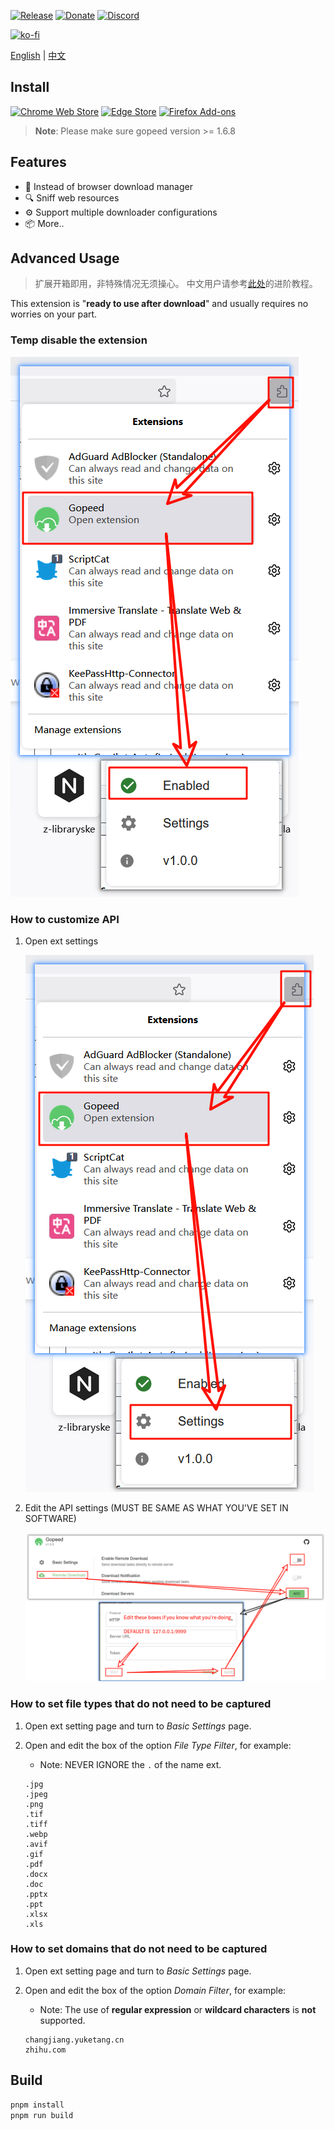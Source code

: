 [![Release](https://img.shields.io/github/release/GopeedLab/browser-extension.svg)](https://github.com/GopeedLab/browser-extension/releases)
[![Donate](https://img.shields.io/badge/%24-donate-ff69b4.svg)](https://docs.gopeed.com/donate.html)
[![Discord](https://img.shields.io/discord/1037992631881449472?label=Discord&logo=discord&style=social)](https://discord.gg/ZUJqJrwCGB)

[![ko-fi](https://ko-fi.com/img/githubbutton_sm.svg)](https://ko-fi.com/R6R6IJGN6)

[English](/README.md) | [中文](/README_zh-CN.md)

## Install

[<img src="/_docs/img/store/chrome-web-store.png" title="Chrome Web Store" alt="Chrome Web Store" width="170" height="48" />](https://chromewebstore.google.com/detail/gopeed/mijpgljlfcapndmchhjffkpckknofcnd) [<img src="/_docs/img/store/microsoft-store.png" title="Edge Store" alt="Edge Store" height="48">](https://microsoftedge.microsoft.com/addons/detail/dkajnckekendchdleoaenoophcobooce) [<img src="/_docs/img/store/firefox-add-ons.png" title="Firefox Add-ons" alt="Firefox Add-ons" width="170" height="48" />](https://addons.mozilla.org/zh-CN/firefox/addon/gopeed-extension)

> **Note**: Please make sure gopeed version >= 1.6.8

## Features

- 🔽 Instead of browser download manager
- 🔍 Sniff web resources
- ⚙️ Support multiple downloader configurations
- 📦 More..

## Advanced Usage

> 扩展开箱即用，非特殊情况无须操心。
> 中文用户请参考[此处](/README_zh-CN.md#进阶教程)的进阶教程。

This extension is "**ready to use after download**" and usually requires no worries on your part.

### Temp disable the extension

![en_temp_disabled](/_docs/img/tutorial/en_temp_disabled.png)

### How to customize API

1. Open ext settings

    ![en_settings](/_docs/img/tutorial/en_settings.png)

2. Edit the API settings (MUST BE SAME AS WHAT YOU'VE SET IN SOFTWARE)

    ![en_api](/_docs/img/tutorial/en_api.png)

### How to set file types that do not need to be captured

1. Open ext setting page and turn to _Basic Settings_ page.
2. Open and edit the box of the option _File Type Filter_, for example:
    - Note: NEVER IGNORE the `.` of the name ext.

    ```text
    .jpg
    .jpeg
    .png
    .tif
    .tiff
    .webp
    .avif
    .gif
    .pdf
    .docx
    .doc
    .pptx
    .ppt
    .xlsx
    .xls
    ```

### How to set domains that do not need to be captured

1. Open ext setting page and turn to _Basic Settings_ page.
2. Open and edit the box of the option _Domain Filter_, for example:
    - Note: The use of **regular expression** or **wildcard characters** is **not** supported.

    ```text
    changjiang.yuketang.cn
    zhihu.com
    ```

## Build

```bash
pnpm install
pnpm run build
```
